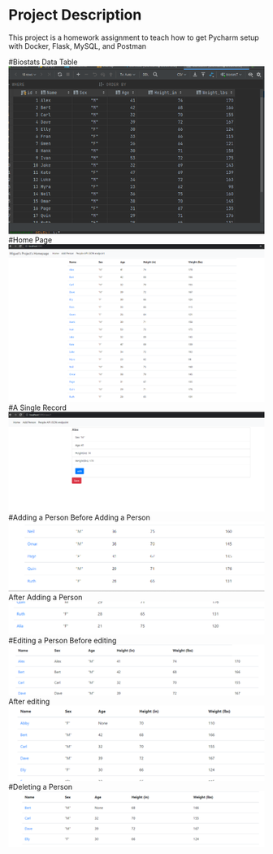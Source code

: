 # Project Description
This project is a homework assignment to teach how to get Pycharm setup with Docker, Flask, MySQL, and Postman

#Biostats Data Table
![biostats table](screenshots/biostatsDataTable.PNG)
#Home Page
![home page](screenshots/HomePage.PNG)
#A Single Record
![single record](screenshots/aSingleRecord.PNG)
#Adding a Person
Before Adding a Person
![before adding a person](screenshots/beforeAddingPerson.PNG)
After Adding a Person
![after adding a person](screenshots/afterAddingPerson.PNG)
#Editing a Person
Before editing
![before editing](screenshots/beforeEditing.PNG)
After editing
![after editing](screenshots/afterEditing.PNG)
#Deleting a Person
![deleting a person](screenshots/abbyDeleted.PNG)
